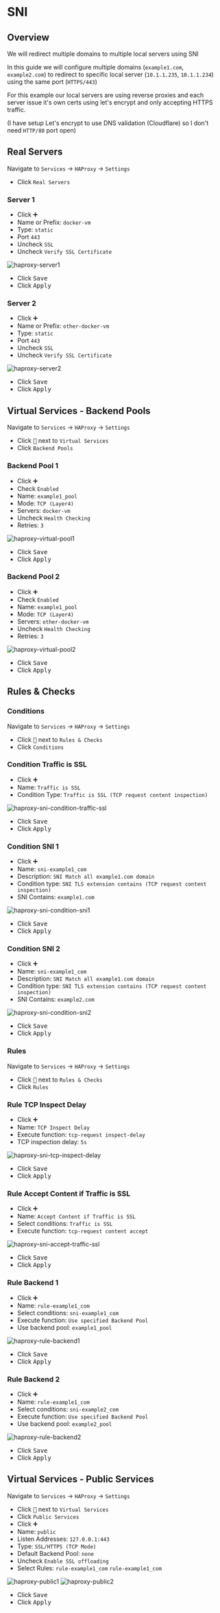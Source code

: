 # SNI

## Overview

We will redirect multiple domains to multiple local servers using SNI

In this guide we will configure multiple domains (`example1.com`, `example2.com`) to redirect to specific local server
(`10.1.1.235`, `10.1.1.234`) using the same port (`HTTPS/443`)

For this example our local servers are using reverse proxies and each server issue it's own certs using let's encrypt
and only accepting HTTPS traffic.

(I have setup Let's encrypt to use DNS validation (Cloudflare) so I don't need `HTTP/80` port open)

## Real Servers

Navigate to `Services` -> `HAProxy` -> `Settings`

- Click `Real Servers`

### Server 1

- Click <kbd>➕</kbd>
- Name or Prefix: `docker-vm`
- Type: `static`
- Port `443`
- Uncheck `SSL`
- Uncheck `Verify SSL Certificate`

![haproxy-server1](img/haproxy-server1.png)

- Click <kbd>Save</kbd>
- Click <kbd>Apply</kbd>

### Server 2

- Click <kbd>➕</kbd>
- Name or Prefix: `other-docker-vm`
- Type: `static`
- Port `443`
- Uncheck `SSL`
- Uncheck `Verify SSL Certificate`

![haproxy-server2](img/haproxy-server2.png)

- Click <kbd>Save</kbd>
- Click <kbd>Apply</kbd>

## Virtual Services - Backend Pools

Navigate to `Services` -> `HAProxy` -> `Settings`

- Click <kbd>🔽</kbd> next to `Virtual Services`
- Click `Backend Pools`

### Backend Pool 1

- Click <kbd>➕</kbd>
- Check `Enabled`
- Name: `example1_pool`
- Mode: `TCP (Layer4)`
- Servers: `docker-vm`
- Uncheck `Health Checking`
- Retries: `3`

![haproxy-virtual-pool1](img/haproxy-virtual-pool1.png)

- Click <kbd>Save</kbd>
- Click <kbd>Apply</kbd>

### Backend Pool 2

- Click <kbd>➕</kbd>
- Check `Enabled`
- Name: `example1_pool`
- Mode: `TCP (Layer4)`
- Servers: `other-docker-vm`
- Uncheck `Health Checking`
- Retries: `3`

![haproxy-virtual-pool2](img/haproxy-virtual-pool2.png)

- Click <kbd>Save</kbd>
- Click <kbd>Apply</kbd>

## Rules & Checks

### Conditions

Navigate to `Services` -> `HAProxy` -> `Settings`

- Click <kbd>🔽</kbd> next to `Rules & Checks`
- Click `Conditions`

### Condition Traffic is SSL

- Click <kbd>➕</kbd>
- Name: `Traffic is SSL`
- Condition Type: `Traffic is SSL (TCP request content inspection)`

![haproxy-sni-condition-traffic-ssl](img/haproxy-sni-condition-traffic-ssl.png)

- Click <kbd>Save</kbd>
- Click <kbd>Apply</kbd>

### Condition SNI 1

- Click <kbd>➕</kbd>
- Name: `sni-example1_com`
- Description: `SNI Match all example1.com domain`
- Condition type: `SNI TLS extension contains (TCP request content inspection)`
- SNI Contains: `example1.com`

![haproxy-sni-condition-sni1](img/haproxy-sni-condition-sni1.png)

- Click <kbd>Save</kbd>
- Click <kbd>Apply</kbd>

### Condition SNI 2

- Click <kbd>➕</kbd>
- Name: `sni-example1_com`
- Description: `SNI Match all example1.com domain`
- Condition type: `SNI TLS extension contains (TCP request content inspection)`
- SNI Contains: `example2.com`

![haproxy-sni-condition-sni2](img/haproxy-sni-condition2-sni.png)

- Click <kbd>Save</kbd>
- Click <kbd>Apply</kbd>

### Rules

Navigate to `Services` -> `HAProxy` -> `Settings`

- Click <kbd>🔽</kbd> next to `Rules & Checks`
- Click `Rules`

### Rule TCP Inspect Delay

- Click <kbd>➕</kbd>
- Name: `TCP Inspect Delay`
- Execute function: `tcp-request inspect-delay`
- TCP inspection delay: `5s`

![haproxy-sni-tcp-inspect-delay](img/haproxy-sni-tcp-inspect-delay.png)

- Click <kbd>Save</kbd>
- Click <kbd>Apply</kbd>

### Rule Accept Content if Traffic is SSL

- Click <kbd>➕</kbd>
- Name: `Accept Content if Traffic is SSL`
- Select conditions: `Traffic is SSL`
- Execute function: `tcp-request content accept`

![haproxy-sni-accept-traffic-ssl](img/haproxy-sni-accept-traffic-ssl.png)

- Click <kbd>Save</kbd>
- Click <kbd>Apply</kbd>

### Rule Backend 1

- Click <kbd>➕</kbd>
- Name: `rule-example1_com`
- Select conditions: `sni-example1_com`
- Execute function: `Use specified Backend Pool`
- Use backend pool: `example1_pool`

![haproxy-rule-backend1](img/haproxy-rule-backend1.png)

- Click <kbd>Save</kbd>
- Click <kbd>Apply</kbd>

### Rule Backend 2

- Click <kbd>➕</kbd>
- Name: `rule-example1_com`
- Select conditions: `sni-example2_com`
- Execute function: `Use specified Backend Pool`
- Use backend pool: `example2_pool`

![haproxy-rule-backend2](img/haproxy-rule-backend2.png)

- Click <kbd>Save</kbd>
- Click <kbd>Apply</kbd>

## Virtual Services - Public Services

Navigate to `Services` -> `HAProxy` -> `Settings`

- Click <kbd>🔽</kbd> next to `Virtual Services`
- Click `Public Services`
- Click <kbd>➕</kbd>
- Name: `public`
- Listen Addresses: `127.0.0.1:443`
- Type: `SSL/HTTPS (TCP Mode)`
- Default Backend Pool: `none`
- Uncheck `Enable SSL offloading`
- Select Rules: `rule-example1_com` `rule-example1_com`

![haproxy-public1](img/haproxy-public1.png)
![haproxy-public2](img/haproxy-public2.png)

- Click <kbd>Save</kbd>
- Click <kbd>Apply</kbd>
